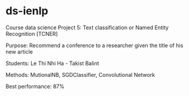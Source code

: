# ds-ienlp
Course data science
Project 5: Text classification or Named Entity Recognition [TCNER] 

Purpose: Recommend a conference to a researcher given the title of his new article

Students: Le Thi Nhi Ha - Takist Balint

Methods: MutionalNB, SGDClassifier, Convolutional Network

Best performance: 87%
